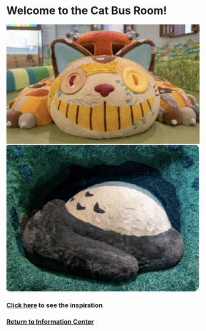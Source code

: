 # Welcome to the Cat Bus Room!
![Cat bus](catbus-stuffed.png)
![Totoro](totoro-stuffed.png)
### [Click here](https://github.com/mollyjones2023/ghibli-simulacrum/blob/main/2-ghibli-grand-warehouse/4-cat-bus-room/totoro.md) to see the inspiration
### [Return to Information Center](https://github.com/mollyjones2023/ghibli-simulacrum/blob/main/2-ghibli-grand-warehouse/warehouse.md)



